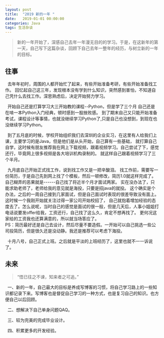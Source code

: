 ```yaml
---
layout: post
title:  "2019 新的一年 "
date:   2019-01-01 00:00:00
categories: Java
tags: 生活杂谈
---
```


> 新的一年开始了，深感自己去年一年漫无目的的学习。于是，在这新年的第一天，自己写下这篇杂谈，回顾下自己去年一整年的经历，与树立新的一年的目标。



## 往事 
&nbsp;&nbsp;去年年初时，周围的人都开始忙了起来，有些开始准备考研，有些开始准备找工作。
回忆起自己这三年，发现根本没有学到什么知识，突然感到害怕，不知道自己凭什么去找工作。深思熟虑后，决定开始努力学习。

&nbsp;&nbsp;开始自己还是打算学习大三开始教的课程--Python，但是学了三个月 自己还是在啃一本Python入门经典，顿时感到一股挫败感。
到了期末自己又只能开始准备考试，课程设计等事情，也就没继续学习Python了,只是自己也没想到，到现在也没继续学习Python。

&nbsp;&nbsp;到了五月底的时候，学校开始组织我们去深圳的企业实习，在这里有人给我们上课，主要学习的是Java，但是他们是从头开始，自己算有一些基础，
就打算自己自学，这时候有朋友推荐我在网上下载视频，跟着视频学习。自己尝试了下，感觉还行，毕竟网上很多视频是各大培训机构录制的。
就这样自己跟着视频学习了三个半月。

&nbsp;&nbsp;九月底自己开始正式找工作，说到找工作又是一把辛酸泪。
找工作前，需要写一份简历，于是自己先到网上找了个模板，然后一顿修改，简历1.0就这样完成了。
自己糊弄的恶果就是------自己找了将近半个月才面试两家。 实在没办法了，只能求助老师了，老师给我的意见就是海投，只要是招java的就投。
这个确实是个办法，之后的一周自己接到几家面试，但是自己面试时表现的很差导致没有面上。这时候一个我刚开始就关注过得一家公司开始校招了，
自己就抱着增加经验的态度去了。怎么说呢，当时自己的感觉是面试的很一般，但是几天后，人事小姐姐打电话说要发offer给我，工资还行，自己找了这么久，肯定不想再找了。
更何况这家给的工资我也还算满意的，所以就当场答应了。  
PS：简历最好还是自己去设计，然后尽量不要造假。一开始可以自己挑选一些公司投简历，但是很久还是没动静。我还是推荐可以考虑下海投。

&nbsp;&nbsp;十月八号，自己正式上班。之后就是平淡的上班经历了，这里也就不一一诉说了。

## 未来

> “悟已往之不谏，知来者之可追。”  

&nbsp;&nbsp;一、新的一年，自己最大的目标是养成写博客的习惯，将自己学习路上的一些知识都记录下来。写博客也是督促自己学习的一种方式，也是复习自己的知识。也方便自己以后回顾。

&nbsp;&nbsp;二、想解决下自己单身问题QAQ。

&nbsp;&nbsp;三、较为完美的完成毕业设计。

&nbsp;&nbsp;四、积累更多的开发经验。
